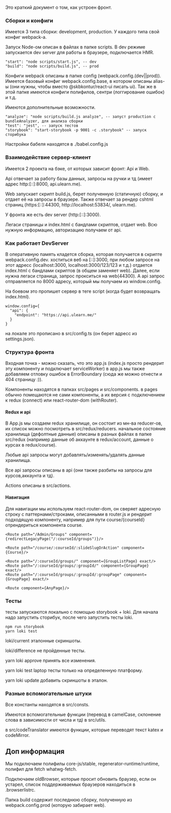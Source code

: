 Это краткий документ о том, как устроен фронт.

### Сборки и конфиги

Имеется 3 типа сборки: development, production. У каждого типа свой конфиг webpack-а.

Запуск Node-ом описан в файлах в папке scripts. В dev режиме запускается dev server для работы в браузере, подключается HMR.

    "start": "node scripts/start.js", -- dev
    "build": "node scripts/build.js", -- prod
    
Конфиги webpack описаны в папке config (webpack.config.(dev||prod)). 
Имеется базовый конфиг webpack.config.base, в котором описаны alias-ы (они нужны, чтобы вместо @skbkontur/react-ui писать ui).
Так же в этой папке имеются конфиги полифилов, сентри (логгирование ошибок) и т.д.
    
Имеются дополнительные возможности.
    
    "analyze": "node scripts/build.js analyze", -- запуст production с bundleAnalyzer, для анализа сборки
    "test": "jest", -- запуск тестов
    "storybook": "start-storybook -p 9001 -c .storybook" -- запуск сторибука
    
Настройки бабеля находятся в ./babel.config.js


### Взаимодействие сервер-клиент

Имеется 2 проекта на бэке, от которых зависит фронт: Api и Web. 

Api отвечает за работу базы данных, запросы на ручки и тд (имеет адрес http:[::]:8000, api.ulearn.me).

Web запускает скрипт build.js, берет полученную (статичную) сборку, и отдает её на запросы в браузере.
Также отвечает за рендер cshtml страниц (https:[::]:44300, http://localhost:53834/, ulearn.me).

У фронта же есть dev server (http:[::]:3000).

Легаси страницы и index.html с бандлами скриптов, отдает web.
Всю нужную информацию, авторизацию получаем от api.

### Как работает DevServer

В оперативную память кладется сборка, которая получается в скрипте webpack.config.dev.
хоститься веб на [::]:3000, при любом запросе на этот адресс (localhost:3000, localhost:3000/123/123 и т.д.)
отдается index.html с бандлами скриптов (в общем заменяет web).
Далее, если нужна легаси страница, запрос прокситься на web(44300).
А api запрос отправляется по 8000 адресу, который мы получаем из window.config.

На боевом это пропишет сервер в теге script (когда будет возвращать index.html).

```
window.config={
  "api": {
    "endpoint": "https://api.ulearn.me/"
  }
}
```

на локале это прописано в src/config.ts (он берет адресс из settings.json).

### Структура фронта

Входная точка - можно сказать, что это app.js (index.js просто рендерит эту компоненту и подключает serviceWorker)
в app.js мы также добавляем отловку ошибок в ErrorBoundary (сюда же можно отнести и 404 страницу :)).

Компоненты находятся в папках src/pages и src/components.
в pages обычно помещаются не сами компоненты, а их версия с подключением к redux (connect) или react-router-dom (withRouter).

#### Redux и api

В App.js мы создаем redux хранилище, он состоит из мн-ва reducer-ов, их список можно посмотреть в src/redux/reducers. 
начальное состояние хранилища (дефолтные данные) описаны в разных файлах в папке src/redux
(например данные об аккаунте в redux/account, данные о курсах в redux/course).

Любые api запросы могут добавлять/изменять/удалять данные хранилища.

Все api запросы описаны в api (они также разбиты на запросы для курсов,аккаунта и тд).

Actions описаны в src/actions.

#### Навигация

Для навигации мы используем react-router-dom, он сверяет адресную строку с паттернами/строками, описанными в router.js
и рендерит подходящую компоненту, например для пути course/{courseId} отрендериться компонента course.

```
<Route path="/Admin/Groups" component={redirectLegacyPage("/:courseId/groups")}/>

<Route path="/course/:courseId/:slideSlugOrAction" component={Course}/>

<Route path="/:courseId/groups/" component={GroupListPage} exact/>
<Route path="/:courseId/groups/:groupId/" component={GroupPage} exact/>
<Route path="/:courseId/groups/:groupId/:groupPage" component={GroupPage} exact/>

<Route component={AnyPage}/>
```

### Тесты
тесты запускаются локально с помощью storybook + loki.
Для начала надо запустить сторибук, после чего запустить тесты loki.
```
npm run storybook
yarn loki test
```
loki/current эталонные скриншоты.

loki/difference не пройденные тесты.

yarn loki approve принять все изменения.

yarn loki test laptop тесты только на определенную платформу.

yarn loki update добавить скриншоты в эталон.

### Разные вспомогательные штуки  

Все константы находятся в src/consts.

Имеются вспомогательные функции (перевод в camelCase, склонение слова в зависимости от числа и тд) в src/utils.

в src/codeTranslator имеются функции, которые переводят текст katex и codeMirror.

## Доп информация

Мы подключаем полифилы core-js/stable, regenerator-runtime/runtime, полифил для fetch whatwg-fetch.

Подключаем oldBrowser, которые просит обновить браузер, если он устарел, список поддерживаемых браузеров находиться в .browserlistrc.

Папка build содержит последнюю сборку, полученную из webpack.config.prod (которую забирает web).
